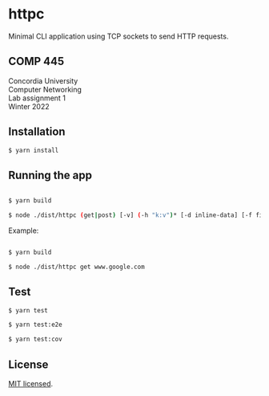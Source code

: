 # httpc

Minimal CLI application using TCP sockets to send HTTP requests.

## COMP 445

Concordia University <br />
Computer Networking <br />
Lab assignment 1 <br />
Winter 2022

## Installation

```bash
$ yarn install
```

## Running the app

```bash

$ yarn build

$ node ./dist/httpc (get|post) [-v] (-h "k:v")* [-d inline-data] [-f file] URL

```

Example:

```bash

$ yarn build

$ node ./dist/httpc get www.google.com

```

## Test

```bash
$ yarn test

$ yarn test:e2e

$ yarn test:cov
```

## License

[MIT licensed](LICENSE).
